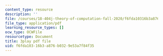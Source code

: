 ```yaml
---
content_type: resource
description: ''
file: /courses/18-404j-theory-of-computation-fall-2020/f6fda10316b3a876b0329e53a7f84f35_4dFPVJrNLDs.pdf
file_type: application/pdf
learning_resource_types: []
ocw_type: OCWFile
resourcetype: Document
title: 3play pdf file
uid: f6fda103-16b3-a876-b032-9e53a7f84f35
---
```

